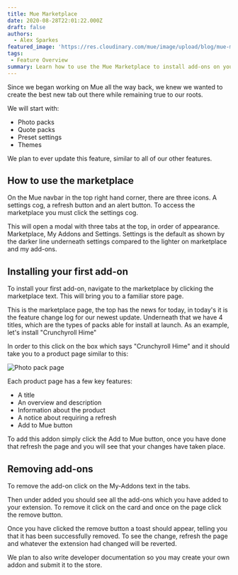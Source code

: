 ```yaml
---
title: Mue Marketplace
date: 2020-08-28T22:01:22.000Z
draft: false
authors:
  - Alex Sparkes
featured_image: 'https://res.cloudinary.com/mue/image/upload/blog/mue-marketplace.webp'
tags:
 - Feature Overview
summary: Learn how to use the Mue Marketplace to install add-ons on your New Tab. Add-ons elevate your experience by allowing you to customise how Mue looks and feels.
---
```


Since we began working on Mue all the way back, we knew we wanted to create the best new tab out there while remaining true to our roots.

We will start with:

- Photo packs
- Quote packs
- Preset settings
- Themes

We plan to ever update this feature, similar to all of our other features.

## How to use the marketplace

On the Mue navbar in the top right hand corner, there are three icons. A settings cog, a refresh button and an alert button. To access the marketplace you must click the settings cog.

This will open a modal with three tabs at the top, in order of appearance. Marketplace, My Addons and Settings. Settings is the default as shown by the darker line underneath settings compared to the lighter on marketplace and my add-ons.

## Installing your first add-on

To install your first add-on, navigate to the marketplace by clicking the marketplace text. This will bring you to a familiar store page.

This is the marketplace page, the top has the news for today, in today's it is the feature change log for our newest update. Underneath that we have 4 titles, which are the types of packs able for install at launch. As an example, let's install "Crunchyroll Hime"

In order to this click on the box which says "Crunchyroll Hime" and it should take you to a product page similar to this:

![Photo pack page](https://i.imgur.com/8yKtx8I.png)

Each product page has a few key features:

- A title
- An overview and description
- Information about the product
- A notice about requiring a refresh
- Add to Mue button

To add this addon simply click the Add to Mue button, once you have done that refresh the page and you will see that your changes have taken place.

## Removing add-ons

To remove the add-on click on the My-Addons text in the tabs.

Then under added you should see all the add-ons which you have added to your extension. To remove it click on the card and once on the page click the remove button.

Once you have clicked the remove button a toast should appear, telling you that it has been successfully removed. To see the change, refresh the page and whatever the extension had changed will be reverted.

We plan to also write developer documentation so you may create your own addon and submit it to the store.
